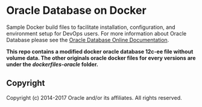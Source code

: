 Oracle Database on Docker
===============
Sample Docker build files to facilitate installation, configuration, and environment setup for DevOps users. For more information about Oracle Database please see the [Oracle Database Online Documentation](http://docs.oracle.com/database/121/index.htm).
 
**This repo contains a modified docker oracle database 12c-ee file without volume data. The other originals oracle docker files for every versions are under the _dockerfiles-oracle_ folder.**

## Copyright
Copyright (c) 2014-2017 Oracle and/or its affiliates. All rights reserved.
